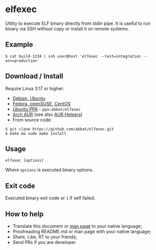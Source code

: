 # elfexec

Utility to execute ELF binary directly from stdin pipe. It is useful to run binary via SSH without copy or install it on remote systems.

## Example

```
$ cat build-1234 | ssh user@host 'elfexec --test=integration --env=production'
```

## Download / Install

Require Linux 3.17 or higher:

* [Debian, Ubuntu](http://software.opensuse.org/download.html?project=home:antonbatenev:elfexec&package=elfexec)
* [Fedora, openSUSE, CentOS](http://software.opensuse.org/download.html?project=home:antonbatenev:elfexec&package=elfexec)
* [Ubuntu PPA](https://launchpad.net/~abbat/+archive/ubuntu/elfexec) - `ppa:abbat/elfexec`
* [Arch AUR](https://aur.archlinux.org/packages/elfexec/) (see also [AUR Helpers](https://wiki.archlinux.org/index.php/AUR_Helpers))
* From source code:

```
$ git clone https://github.com/abbat/elfexec.git
$ make && sudo make install
```

## Usage

```
elfexec [options]
```

Where `options` is executed binary options.

## Exit code

Executed binary exit code or `1` if self failed.

## How to help

* Translate this document or [man page](https://github.com/abbat/elfexec/blob/master/elfexec.1) to your native language;
* Proofreading README.md or man page with your native language;
* Share, Like, RT to your friends;
* Send PRs if you are developer.
